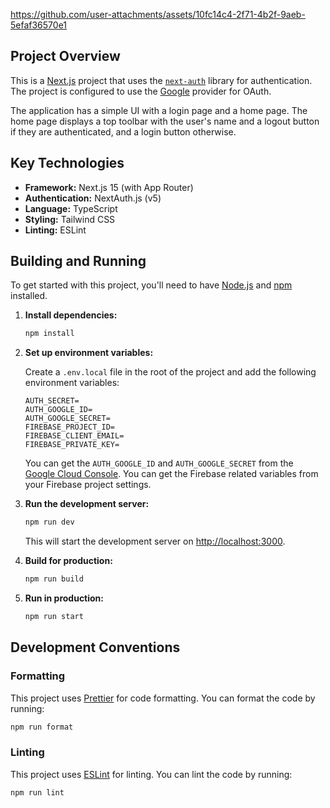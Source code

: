 https://github.com/user-attachments/assets/10fc14c4-2f71-4b2f-9aeb-5efaf36570e1

## Project Overview

This is a [Next.js](https://nextjs.org/) project that uses the [`next-auth`](https://next-auth.js.org/) library for authentication. The project is configured to use the [Google](https://developers.google.com/identity) provider for OAuth.

The application has a simple UI with a login page and a home page. The home page displays a top toolbar with the user's name and a logout button if they are authenticated, and a login button otherwise.

## Key Technologies

- **Framework:** Next.js 15 (with App Router)
- **Authentication:** NextAuth.js (v5)
- **Language:** TypeScript
- **Styling:** Tailwind CSS
- **Linting:** ESLint

## Building and Running

To get started with this project, you'll need to have [Node.js](https://nodejs.org/) and [npm](https://www.npmjs.com/) installed.

1.  **Install dependencies:**

    ```bash
    npm install
    ```

2.  **Set up environment variables:**

    Create a `.env.local` file in the root of the project and add the following environment variables:

    ```
    AUTH_SECRET=
    AUTH_GOOGLE_ID=
    AUTH_GOOGLE_SECRET=
    FIREBASE_PROJECT_ID=
    FIREBASE_CLIENT_EMAIL=
    FIREBASE_PRIVATE_KEY=
    ```

    You can get the `AUTH_GOOGLE_ID` and `AUTH_GOOGLE_SECRET` from the [Google Cloud Console](https://console.cloud.google.com/apis/credentials). You can get the Firebase related variables from your Firebase project settings.

3.  **Run the development server:**

    ```bash
    npm run dev
    ```

    This will start the development server on [http://localhost:3000](http://localhost:3000).

4.  **Build for production:**

    ```bash
    npm run build
    ```

5.  **Run in production:**

    ```bash
    npm run start
    ```

## Development Conventions

### Formatting

This project uses [Prettier](https://prettier.io/) for code formatting. You can format the code by running:

```bash
npm run format
```

### Linting

This project uses [ESLint](https://eslint.org/) for linting. You can lint the code by running:

```bash
npm run lint
```
